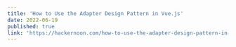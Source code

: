 ```yaml
---
title: 'How to Use the Adapter Design Pattern in Vue.js'
date: 2022-06-19
published: true
link: 'https://hackernoon.com/how-to-use-the-adapter-design-pattern-in-vuejs'
---
```

